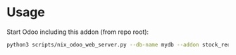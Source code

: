 # Usage

Start Odoo including this addon (from repo root):

```bash
python3 scripts/nix_odoo_web_server.py --db-name mydb --addon stock_request_tier_validation
```
